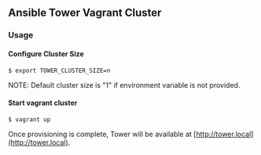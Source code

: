 ## Ansible Tower Vagrant Cluster

### Usage

#### Configure Cluster Size
```
$ export TOWER_CLUSTER_SIZE=n
```
NOTE: Default cluster size is "1" if environment variable is not provided.

#### Start vagrant cluster
```
$ vagrant up
```

Once provisioning is complete, Tower will be available at [http://tower.local](http://tower.local).
